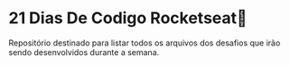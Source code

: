 # 21 Dias De Codigo Rocketseat🚀
Repositório destinado para listar todos os arquivos dos desafios que irão sendo desenvolvidos durante a semana.
